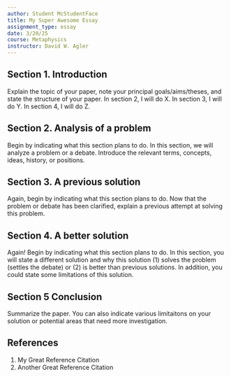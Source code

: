 ```yaml
---
author: Student McStudentFace
title: My Super Awesome Essay
assignment_type: essay
date: 3/20/25
course: Metaphysics
instructor: David W. Agler
---
```


## Section 1. Introduction

Explain the topic of your paper, note your principal goals/aims/theses, and state the structure of your paper. In section 2, I will do X. In section 3, I will do Y. In section 4, I will do Z.

## Section 2. Analysis of a problem

Begin by indicating what this section plans to do. In this section, we will analyze a problem or a debate. Introduce the relevant terms, concepts, ideas, history, or positions.

## Section 3. A previous solution

Again, begin by indicating what this section plans to do. Now that the problem or debate has been clarified, explain a previous attempt at solving this problem.

## Section 4. A better solution

Again! Begin by indicating what this section plans to do. In this section, you will state a different solution and why this solution (1) solves the problem (settles the debate) or (2) is better than previous solutions. In addition, you could state some limitations of this solution.

## Section 5 Conclusion

Summarize the paper. You can also indicate various limitaitons on your solution or potential areas that need more investigation.

## References

1. My Great Reference Citation
1. Another Great Reference Citation
